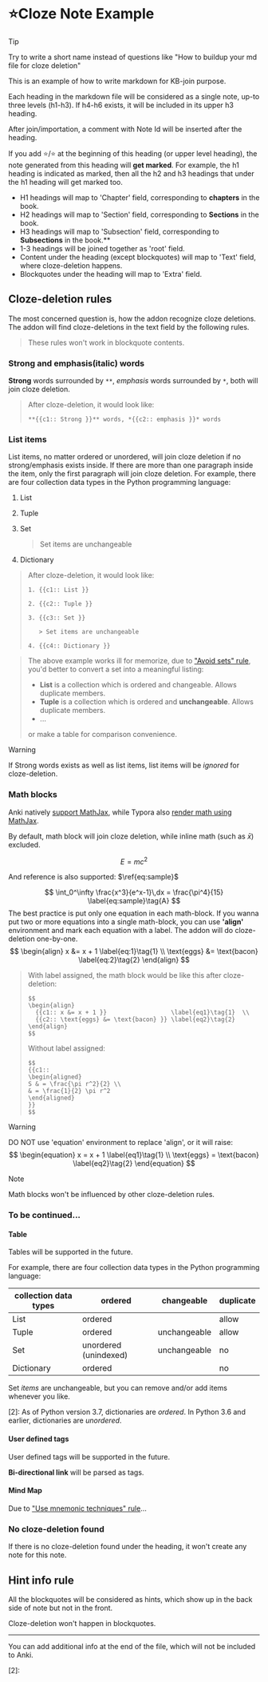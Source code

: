 # :star:Cloze Note Example

> [!TIP]
> 
> Try to write a short name instead of questions like "How to buildup your md file for cloze deletion"

This is an example of how to write markdown for KB-join purpose. 

Each heading in the markdown file will be considered as a single note, up-to three levels (h1-h3). If h4-h6 exists, it will be included in its upper h3 heading.

After join/importation, a comment with Note Id will be inserted after the heading.

If you add :star:/⭐ at the beginning of this heading (or upper level heading), the note generated from this heading will **get marked**. For example, the h1 heading is indicated as marked, then all the h2 and h3 headings that under the h1 heading will get marked too.

- H1 headings will map to 'Chapter' field, corresponding to **chapters** in the book.
- H2 headings will map to 'Section' field,  corresponding to **Sections** in the book.
- H3 headings will map to 'Subsection' field,  corresponding to **Subsections** in the book.**
- 1-3 headings will be joined together as 'root' field. 
- Content under the heading (except blockquotes) will map to 'Text' field, where cloze-deletion happens.
- Blockquotes under the heading will map to 'Extra' field.

## Cloze-deletion rules

The most concerned question is, how the addon recognize cloze deletions. The addon will find cloze-deletions in the text field by the following rules.

> These rules won't work in blockquote contents.

### Strong and emphasis(italic) words

**Strong** words surrounded by `**`, *emphasis* words surrounded by `*`, both will join cloze deletion. 

> After cloze-deletion, it would look like:
>
> ```
> **{{c1:: Strong }}** words, *{{c2:: emphasis }}* words
> ```

### List items

List items, no matter ordered or unordered, will join cloze deletion if no strong/emphasis exists inside. If there are more than one paragraph inside the item, only the first paragraph will join cloze deletion. For example, there are four collection data types in the Python programming language:

1. List

2. Tuple

3. Set

   > Set items are unchangeable

4. Dictionary

> After  cloze-deletion, it would look like:
>
> ```
> 1. {{c1:: List }}
> 
> 2. {{c2:: Tuple }}
> 
> 3. {{c3:: Set }}
> 
>    > Set items are unchangeable
> 
> 4. {{c4:: Dictionary }}
> ```

> The above example works ill for memorize, due to ["Avoid sets" rule](https://www.supermemo.com/en/blog/twenty-rules-of-formulating-knowledge), you'd better to convert a set into a meaningful listing:
>
> - **List** is a collection which is ordered and changeable. Allows duplicate members.
> - **Tuple** is a collection which is ordered and **unchangeable**. Allows duplicate members.
> - ...
>
> or make a table for comparison convenience.

> [!WARNING] 
> 
> If Strong words exists as well as list items, list items will be *ignored* for cloze-deletion.

### Math blocks

Anki natively [support MathJax](https://docs.ankiweb.net/math.html), while Typora also [render math using MathJax](https://support.typora.io/Math/#cross-reference). 

By default, math block will join cloze deletion, while inline math (such as $\bar x$) excluded. 

$$
E = mc^2
$$

And reference is also supported: $\ref{eq:sample}$

$$
\int_0^\infty \frac{x^3}{e^x-1}\,dx = \frac{\pi^4}{15}
\label{eq:sample}\tag{A}
$$
The best practice is put only one equation in each math-block. If you wanna put two or more equations into a single math-block,  you can use **'align'** environment and mark each equation with a label. The addon will do cloze-deletion one-by-one.
$$
\begin{align}
  x &= x + 1 					\label{eq:1}\tag{1}	\\
  \text{eggs} &= \text{bacon} 	\label{eq:2}\tag{2}
\end{align}
$$

> With label assigned, the math block would be like this after cloze-deletion:
>
> ```
> $$
> \begin{align}
> 	{{c1:: x &= x + 1 }}                  \label{eq1}\tag{1}  \\
> 	{{c2:: \text{eggs} &= \text{bacon} }} \label{eq2}\tag{2}
> \end{align}
> $$
> ```
>
> Without label assigned:
>
> ```
> $$
> {{c1::
> \begin{aligned}
> S & = \frac{\pi r^2}{2} \\
> & = \frac{1}{2} \pi r^2
> \end{aligned}
> }}
> $$
> ```
>
> 

> [!WARNING]
>
> DO NOT use 'equation'  environment to replace 'align', or it will raise:
> $$
> \begin{equation}
> x = x + 1					\label{eq1}\tag{1}	\\
> \text{eggs} = \text{bacon}	\label{eq2}\tag{2}
> \end{equation}
> $$

> [!Note]
>
> Math blocks won't be influenced by other cloze-deletion rules.



### To be continued...

#### Table

Tables will be supported in the future.

For example, there are four collection data types in the Python programming language:

| collection data types | ordered               | changeable   | duplicate |
| --------------------- | --------------------- | ------------ | --------- |
| List                  | ordered               |              | allow     |
| Tuple                 | ordered               | unchangeable | allow     |
| Set                   | unordered (unindexed) | unchangeable | no        |
| Dictionary            | ordered               |              | no        |

Set *items* are unchangeable, but you can remove and/or add items whenever you like.

[2]: As of Python version 3.7, dictionaries are *ordered*. In Python 3.6 and earlier, dictionaries are *unordered*.

#### User defined tags

User defined tags will be supported in the future.

**Bi-directional link** will be parsed as tags.

#### Mind Map

Due to ["Use mnemonic techniques" rule](https://www.supermemo.com/en/blog/twenty-rules-of-formulating-knowledge)...

### No cloze-deletion found

If there is no cloze-deletion found under the heading, it won't create any note for this note.

## Hint info rule

All the blockquotes will be considered as hints, which show up in the back side of note but not in the front.

Cloze-deletion won't happen in blockquotes.

___

You can add additional info at the end of the file,  which will not be included to Anki.



[2]: 